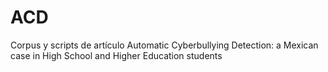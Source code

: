 # ACD
Corpus y scripts de artículo Automatic Cyberbullying Detection: a Mexican case in High School and Higher Education students
